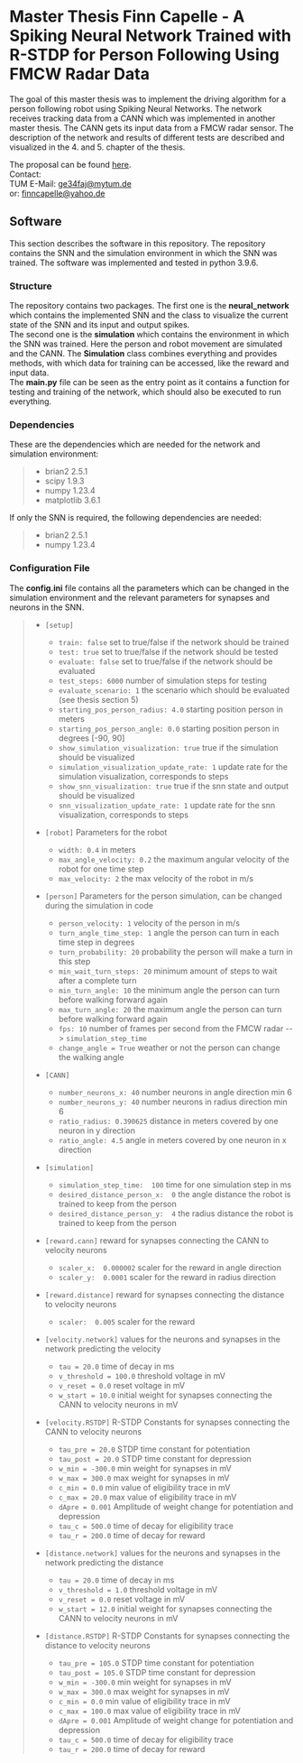 # Master Thesis Finn Capelle - A Spiking Neural Network Trained with R-STDP for Person Following Using FMCW Radar Data

The goal of this master thesis was to implement the driving algorithm for a person
following robot using Spiking Neural Networks.
The network receives tracking data from a CANN which was implemented in another master thesis.
The CANN gets its input data from a FMCW radar sensor. The description of the network and
results of different tests are described and visualized in the 4. and 5. chapter of the thesis.

The proposal can be found [here](https://www.ce.cit.tum.de/fileadmin/w00cgn/air/Thesis_Proposals/2022-03_Thesis_Dietrich-Robin_Radar-Person-Following.pdf).<br>
Contact: <br>
TUM E-Mail: ge34faj@mytum.de<br>
or: finncapelle@yahoo.de

## Software
This section describes the software in this repository.
The repository contains the SNN and the simulation environment in which the 
SNN was trained.
The software was implemented and tested in python 3.9.6.<br>

### Structure
The repository contains two packages. The first one is the **neural_network** which contains
the implemented SNN and the class to visualize the current state of the SNN and its
input and output spikes.<br>
The second one is the **simulation** which contains the environment in which the SNN was trained.
Here the person and robot movement are simulated and the CANN. The **Simulation** class combines
everything and provides methods, with which data for training can be accessed,
like the reward and input data.<br>
The **main.py** file can be seen as the entry point as it contains a function for testing
and training of the network, which should also be executed to run everything.

### Dependencies 
These are the dependencies which are needed for the network and simulation environment:

> <ul>
>   <li>brian2 2.5.1</li>
>   <li>scipy 1.9.3</li>
>   <li>numpy 1.23.4</li>
>   <li>matplotlib 3.6.1</li>
> </ul>

If only the SNN is required, the following dependencies are needed:

> <ul>
>   <li>brian2 2.5.1</li>
>   <li>numpy 1.23.4</li>
> </ul>

### Configuration File
The **config.ini** file contains all the parameters which can be changed in the
simulation environment and the relevant parameters for synapses and neurons in the
SNN.<br>

> - `[setup]`
>   - `train: false` set to true/false if the network should be trained
>   - `test: true` set to true/false if the network should be tested
>   - `evaluate: false` set to true/false if the network should be evaluated
>   - `test_steps: 6000` number of simulation steps for testing
>   - `evaluate_scenario: 1` the scenario which should be evaluated (see thesis section 5)
>   - `starting_pos_person_radius: 4.0` starting position person in meters
>   - `starting_pos_person_angle: 0.0` starting position person in degrees [-90, 90]
>   - `show_simulation_visualization: true` true if the simulation should be visualized
>   - `simulation_visualization_update_rate: 1` update rate for the simulation visualization, corresponds to steps
>   - `show_snn_visualization: true` true if the snn state and output should be visualized
>   - `snn_visualization_update_rate: 1` update rate for the snn visualization, corresponds to steps
> 
> - `[robot]` Parameters for the robot
>   - `width: 0.4` in meters
>   - `max_angle_velocity: 0.2` the maximum angular velocity of the robot for one time step
>   - `max_velocity: 2` the max velocity of the robot in m/s
> 
> - `[person]` Parameters for the person simulation, can be changed during the simulation in code
>   - `person_velocity: 1` velocity of the person in m/s
>   - `turn_angle_time_step: 1` angle the person can turn in each time step in degrees 
>   - `turn_probability: 20` probability the person will make a turn in this step
>   - `min_wait_turn_steps: 20` minimum amount of steps to wait after a complete turn
>   - `min_turn_angle: 10` the minimum angle the person can turn before walking forward again
>   - `max_turn_angle: 20` the maximum angle the person can turn before walking forward again
>   - `fps: 10` number of frames per second from the FMCW radar --> `simulation_step_time`
>   - `change_angle = True` weather or not the person can change the walking angle
> 
> - `[CANN]`
>   - `number_neurons_x: 40` number neurons in angle direction min 6
>   - `number_neurons_y: 40` number neurons in radius direction min 6
>   - `ratio_radius: 0.390625` distance in meters covered by one neuron in y direction
>   - `ratio_angle: 4.5` angle in meters covered by one neuron in x direction
> 
> - `[simulation]`
>   - `simulation_step_time:  100` time for one simulation step in ms
>   - `desired_distance_person_x:  0` the angle distance the robot is trained to keep from the person
>   - `desired_distance_person_y:  4` the radius distance the robot is trained to keep from the person
> 
> - `[reward.cann]` reward for synapses connecting the CANN to velocity neurons
>   - `scaler_x:  0.000002` scaler for the reward in angle direction
>   - `scaler_y:  0.0001` scaler for the reward in radius direction
> 
> - `[reward.distance]` reward for synapses connecting the distance to velocity neurons
>   - `scaler:  0.005` scaler for the reward
> 
> - `[velocity.network]` values for the neurons and synapses in the network predicting the velocity
>   - `tau = 20.0` time of decay in ms
>   - `v_threshold = 100.0` threshold voltage in mV
>   - `v_reset = 0.0` reset voltage in mV
>   - `w_start = 10.0` initial weight for synapses connecting the CANN to velocity neurons in mV
> 
> - `[velocity.RSTDP]` R-STDP Constants for synapses connecting the CANN to velocity neurons
>   - `tau_pre = 20.0` STDP time constant for potentiation
>   - `tau_post = 20.0` STDP time constant for depression
>   - `w_min = -300.0` min weight for synapses in mV
>   - `w_max = 300.0` max weight for synapses in mV
>   - `c_min = 0.0` min value of eligibility trace in mV
>   - `c_max = 20.0` max value of eligibility trace in mV
>   - `dApre = 0.001` Amplitude of weight change for potentiation and depression 
>   - `tau_c = 500.0` time of decay for eligibility trace 
>   - `tau_r = 200.0` time of decay for reward
> 
> - `[distance.network]` values for the neurons and synapses in the network predicting the distance
>   - `tau = 20.0` time of decay in ms
>   - `v_threshold = 1.0` threshold voltage in mV
>   - `v_reset = 0.0` reset voltage in mV
>   - `w_start = 12.0` initial weight for synapses connecting the CANN to velocity neurons in mV
> 
> - `[distance.RSTDP]` R-STDP Constants for synapses connecting the distance to velocity neurons
>   - `tau_pre = 105.0` STDP time constant for potentiation
>   - `tau_post = 105.0` STDP time constant for depression
>   - `w_min = -300.0` min weight for synapses in mV
>   - `w_max = 300.0` max weight for synapses in mV
>   - `c_min = 0.0` min value of eligibility trace in mV
>   - `c_max = 100.0` max value of eligibility trace in mV
>   - `dApre = 0.001` Amplitude of weight change for potentiation and depression 
>   - `tau_c = 500.0` time of decay for eligibility trace 
>   - `tau_r = 200.0` time of decay for reward
